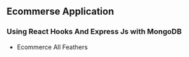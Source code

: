 ## Ecommerse Application

### Using React Hooks And Express Js with MongoDB
- Ecommerce All Feathers
